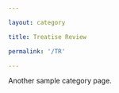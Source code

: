 ```yaml
---

layout: category

title: Treatise Review

permalink: '/TR'

---
```


Another sample category page.
